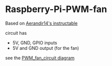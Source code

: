 # Raspberry-Pi-PWM-fan
Based on [Aerandir14's instructable](https://www.instructables.com/id/PWM-Regulated-Fan-Based-on-CPU-Temperature-for-Ras/) 

circuit has 
* 5V, GND, GPIO inputs 
* 5V and GND output (for the fan)


see the [PWM_fan_circuit diagram](https://raw.githubusercontent.com/JFtechOfficial/Raspberry-Pi-PWM-fan/master/PWM_fan_circuit.png)
